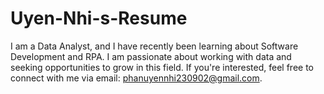 # Uyen-Nhi-s-Resume
I am a Data Analyst, and I have recently been learning about Software Development and RPA. I am passionate about working with data and seeking opportunities to grow in this field. If you're interested, feel free to connect with me via email: phanuyennhi230902@gmail.com.

